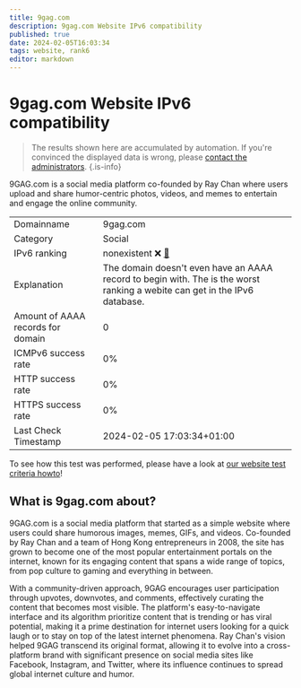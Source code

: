 ```yaml
---
title: 9gag.com
description: 9gag.com Website IPv6 compatibility
published: true
date: 2024-02-05T16:03:34
tags: website, rank6
editor: markdown
---
```


# 9gag.com Website IPv6 compatibility

> The results shown here are accumulated by automation. If you're convinced the displayed data is wrong, please [contact the administrators](/howto/chat). 
{.is-info}

9GAG.com is a social media platform co-founded by Ray Chan where users upload and share humor-centric photos, videos, and memes to entertain and engage the online community.


|   |   |
| - | - |
| Domainname | 9gag.com
| Category | Social |
| IPv6 ranking | nonexistent :x: [🔗](/howto/ranking) |
| Explanation | The domain doesn't even have an AAAA record to begin with. The is the worst ranking a webite can get in the IPv6 database. |
| Amount of AAAA records for domain | 0 |
| ICMPv6 success rate | 0%|
| HTTP success rate | 0% |
| HTTPS success rate | 0% |
| Last Check Timestamp | 2024-02-05 17:03:34+01:00 |

To see how this test was performed, please have a look at [our website test criteria howto](/howto/testcriteria/website)!


## What is 9gag.com about?
9GAG.com is a social media platform that started as a simple website where users could share humorous images, memes, GIFs, and videos. Co-founded by Ray Chan and a team of Hong Kong entrepreneurs in 2008, the site has grown to become one of the most popular entertainment portals on the internet, known for its engaging content that spans a wide range of topics, from pop culture to gaming and everything in between.

With a community-driven approach, 9GAG encourages user participation through upvotes, downvotes, and comments, effectively curating the content that becomes most visible. The platform's easy-to-navigate interface and its algorithm prioritize content that is trending or has viral potential, making it a prime destination for internet users looking for a quick laugh or to stay on top of the latest internet phenomena. Ray Chan's vision helped 9GAG transcend its original format, allowing it to evolve into a cross-platform brand with significant presence on social media sites like Facebook, Instagram, and Twitter, where its influence continues to spread global internet culture and humor.


